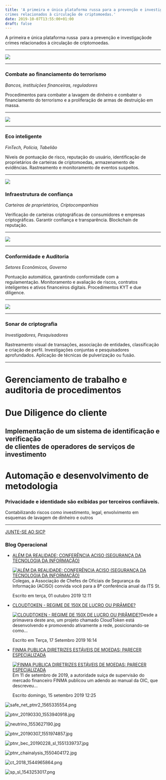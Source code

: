 ```yaml
---
title: 'A primeira e única plataforma russa para a prevenção e investigação de
crimes relacionados à circulação de criptomoedas.'
date: 2019-10-07T13:55:00+01:00
draft: false
---
```


A primeira e única plataforma russa  para a prevenção e investigaçãode crimes relacionados à circulação de criptomoedas.

* * *

![](https://ueba.su/images/trust_img_verif.jpg)

* * *

### Combate ao financiamento do terrorismo

  

_Bancos, instituições financeiras, reguladores_

  

Procedimentos para combater a lavagem de dinheiro e combater o financiamento do terrorismo e a proliferação de armas de destruição em massa.

* * *

![](https://ueba.su/images/compl_img.jpg)

* * *

### Eco inteligente

  

_FinTech, Polícia, Tabelião_

  

Níveis de pontuação de risco, reputação do usuário, identificação de proprietários de carteiras de criptomoedas, armazenamento de evidências. Rastreamento e monitoramento de eventos suspeitos.

* * *

![](https://ueba.su/images/cryptosonar_img.jpg)

### Infraestrutura de confiança

  

_Carteiras de proprietários, Criptocompanhias_

  

Verificação de carteiras criptográficas de consumidores e empresas criptográficas. Garantir confiança e transparência. Blockchain de reputação.

* * *

![](https://ueba.su/images/cft_img.jpg)

* * *

### Conformidade e Auditoria

  

_Setores Econômicos, Governo_

  

Pontuação automática, garantindo conformidade com a regulamentação. Monitoramento e avaliação de riscos, contratos inteligentes e ativos financeiros digitais. Procedimentos KYT e due diligence.

* * *

![](https://ueba.su/images/smartecho_img.jpg)

* * *

### Sonar de criptografia

  

_Investigadores, Pesquisadores_

  

Rastreamento visual de transações, associação de entidades, classificação e criação de perfil. Investigações conjuntas e pesquisadores aprofundados. Aplicação de técnicas de pulverização ou fusão.

* * *

Gerenciamento de trabalho e auditoria de procedimentos
======================================================

  

Due Diligence do cliente
========================

Implementação de um sistema de identificação e verificação  
de clientes de operadores de serviços de investimento
------------------------------------------------------------------------------------------------------------------

Automação e desenvolvimento de metodologia
==========================================

### Privacidade e identidade são exibidas por terceiros confiáveis.  
Contabilizando riscos como investimento, legal, envolvimento em esquemas de lavagem de dinheiro e outros

* * *

[JUNTE-SE AO SICP](http://sicp.ueba.su/)

### Blog Operacional

*   [ALÉM DA REALIDADE: CONFERÊNCIA ACISO (SEGURANÇA DA TECNOLOGIA DA INFORMAÇÃO)](https://ueba.su/index.php/k2-blog/item/67-beyond-reality-aciso-conference-information-technology-security)
    
    [![ALÉM DA REALIDADE: CONFERÊNCIA ACISO (SEGURANÇA DA TECNOLOGIA DA INFORMAÇÃO)](https://ueba.su/media/k2/items/cache/4695cb3b19cbf906e45dac0da0913068_L.jpg)](https://ueba.su/index.php/k2-blog/item/67-beyond-reality-aciso-conference-information-technology-security "Continue lendo ")Colegas, a Associação de Chefes de Oficiais de Segurança da Informação (ACISO) convida você para a 8ª conferência anual da ITS St.
    
    Escrito em terça, 01 outubro 2019 12:11
    
*   [CLOUDTOKEN - REGIME DE 150X DE LUCRO OU PIRÂMIDE?](https://ueba.su/index.php/k2-blog/media-about-us/item/66-cloudtoken-150x-profit-or-pyramid-scheme)
    
    [![CLOUDTOKEN - REGIME DE 150X DE LUCRO OU PIRÂMIDE?](https://ueba.su/media/k2/items/cache/4d8c9898b5bb88437f053c8b957f47f3_L.jpg)](https://ueba.su/index.php/k2-blog/media-about-us/item/66-cloudtoken-150x-profit-or-pyramid-scheme "Continue lendo ")Desde a primavera deste ano, um projeto chamado CloudToken está desenvolvendo e promovendo ativamente a rede, posicionando-se como…
    
    Escrito em Terça, 17 Setembro 2019 16:14
    
*   [FINMA PUBLICA DIRETRIZES ESTÁVEIS DE MOEDAS: PARECER ESPECIALIZADA](https://ueba.su/index.php/k2-blog/cryptoindustry-legislation/item/65-finma-publishes-stable-coin-guidelines-expert-opinion)
    
    [![FINMA PUBLICA DIRETRIZES ESTÁVEIS DE MOEDAS: PARECER ESPECIALIZADA](https://ueba.su/media/k2/items/cache/be28adfff47893c4519c1307dc6b8866_L.jpg)](https://ueba.su/index.php/k2-blog/cryptoindustry-legislation/item/65-finma-publishes-stable-coin-guidelines-expert-opinion "Continue lendo ")Em 11 de setembro de 2019, a autoridade suíça de supervisão do mercado financeiro FINMA publicou um adendo ao manual da OIC, que descreveu…
    
    Escrito domingo, 15 setembro 2019 12:25
    

  

  

![safe_net_ptnr2_1565335554.png](https://ueba.su/cache/advportfoliopro/safe_net_ptnr2_1565335554_png_bd7b784a92f6a93b6aa0093c3b99b3c3.png)

![ptnr_20190330_1553940918.jpg](https://ueba.su/cache/advportfoliopro/ptnr_20190330_1553940918_jpg_9864c34bee5f7926d3276dcfe165a31c.jpg)

![neutrino_1553627190.jpg](https://ueba.su/cache/advportfoliopro/neutrino_1553627190_jpg_120e527c2387cfe4da7d9b60c0e62ada.jpg)

![ptnr_20190307_1551974857.jpg](https://ueba.su/cache/advportfoliopro/ptnr_20190307_1551974857_jpg_6ab08e82564f82d9d488e2b32f440b8f.jpg)

![ptnr_bec_20190228_sl_1551339737.jpg](https://ueba.su/cache/advportfoliopro/ptnr_bec_20190228_sl_1551339737_jpg_18570f0ee18a1fca1f367691b1e4d8ce.jpg)

![ptnr_chainalysis_1550404172.jpg](https://ueba.su/cache/advportfoliopro/ptnr_chainalysis_1550404172_jpg_908e40413e24ff22f2d17a4dd6165078.jpg)

![ct_2018_1544965864.png](https://ueba.su/cache/advportfoliopro/ct_2018_1544965864_png_58e29e46d111e32ba52e65b1c50e4a49.png)

![sp_sl_1543253017.png](https://ueba.su/cache/advportfoliopro/sp_sl_1543253017_png_6ac9dbb34e46352e4bc2e685ecabbc63.png)
